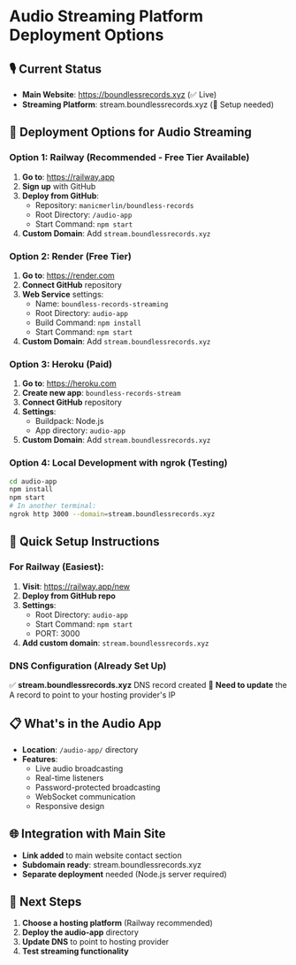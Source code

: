 # Audio Streaming Platform Deployment Options

## 🎙️ Current Status
- **Main Website**: https://boundlessrecords.xyz (✅ Live)
- **Streaming Platform**: stream.boundlessrecords.xyz (🔄 Setup needed)

## 🚀 Deployment Options for Audio Streaming

### Option 1: Railway (Recommended - Free Tier Available)
1. **Go to**: https://railway.app
2. **Sign up** with GitHub
3. **Deploy from GitHub**:
   - Repository: `manicmerlin/boundless-records`
   - Root Directory: `/audio-app`
   - Start Command: `npm start`
4. **Custom Domain**: Add `stream.boundlessrecords.xyz`

### Option 2: Render (Free Tier)
1. **Go to**: https://render.com
2. **Connect GitHub** repository
3. **Web Service** settings:
   - Name: `boundless-records-streaming`
   - Root Directory: `audio-app`
   - Build Command: `npm install`
   - Start Command: `npm start`
4. **Custom Domain**: Add `stream.boundlessrecords.xyz`

### Option 3: Heroku (Paid)
1. **Go to**: https://heroku.com
2. **Create new app**: `boundless-records-stream`
3. **Connect GitHub** repository
4. **Settings**:
   - Buildpack: Node.js
   - App directory: `audio-app`
5. **Custom Domain**: Add `stream.boundlessrecords.xyz`

### Option 4: Local Development with ngrok (Testing)
```bash
cd audio-app
npm install
npm start
# In another terminal:
ngrok http 3000 --domain=stream.boundlessrecords.xyz
```

## 🔧 Quick Setup Instructions

### For Railway (Easiest):
1. **Visit**: https://railway.app/new
2. **Deploy from GitHub repo**
3. **Settings**:
   - Root Directory: `audio-app`
   - Start Command: `npm start`
   - PORT: 3000
4. **Add custom domain**: `stream.boundlessrecords.xyz`

### DNS Configuration (Already Set Up)
✅ **stream.boundlessrecords.xyz** DNS record created
🔄 **Need to update** the A record to point to your hosting provider's IP

## 📋 What's in the Audio App
- **Location**: `/audio-app/` directory
- **Features**:
  - Live audio broadcasting
  - Real-time listeners
  - Password-protected broadcasting
  - WebSocket communication
  - Responsive design

## 🌐 Integration with Main Site
- **Link added** to main website contact section
- **Subdomain ready**: stream.boundlessrecords.xyz
- **Separate deployment** needed (Node.js server required)

## 🎯 Next Steps
1. **Choose a hosting platform** (Railway recommended)
2. **Deploy the audio-app** directory
3. **Update DNS** to point to hosting provider
4. **Test streaming functionality**
